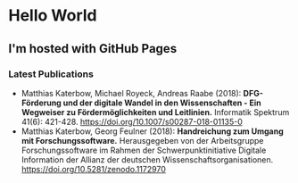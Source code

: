 # Hello World
## I'm hosted with GitHub Pages
### Latest Publications
* Matthias Katerbow, Michael Royeck, Andreas Raabe (2018): **DFG-Förderung und der digitale Wandel in den Wissenschaften - Ein Wegweiser zu Fördermöglichkeiten und Leitlinien.** Informatik Spektrum 41(6): 421-428. https://doi.org/10.1007/s00287-018-01135-0
* Matthias Katerbow, Georg Feulner (2018): **Handreichung zum Umgang mit Forschungssoftware.** Herausgegeben von der Arbeitsgruppe Forschungssoftware im Rahmen der Schwerpunktinitiative Digitale Information der Allianz der deutschen Wissenschaftsorganisationen. https://doi.org/10.5281/zenodo.1172970
